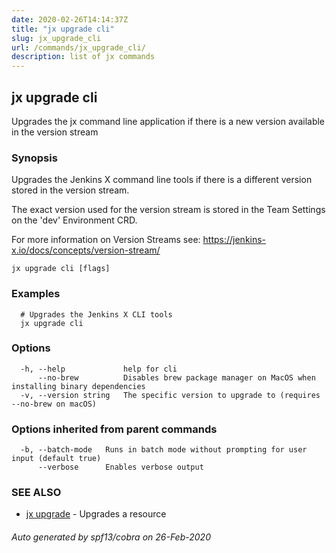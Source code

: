 ```yaml
---
date: 2020-02-26T14:14:37Z
title: "jx upgrade cli"
slug: jx_upgrade_cli
url: /commands/jx_upgrade_cli/
description: list of jx commands
---
```

## jx upgrade cli

Upgrades the jx command line application if there is a new version available in the version stream

### Synopsis

Upgrades the Jenkins X command line tools if there is a different version stored in the version stream. 

The exact version used for the version stream is stored in the Team Settings on the 'dev' Environment CRD. 

For more information on Version Streams see: https://jenkins-x.io/docs/concepts/version-stream/

```
jx upgrade cli [flags]
```

### Examples

```
  # Upgrades the Jenkins X CLI tools
  jx upgrade cli
```

### Options

```
  -h, --help             help for cli
      --no-brew          Disables brew package manager on MacOS when installing binary dependencies
  -v, --version string   The specific version to upgrade to (requires --no-brew on macOS)
```

### Options inherited from parent commands

```
  -b, --batch-mode   Runs in batch mode without prompting for user input (default true)
      --verbose      Enables verbose output
```

### SEE ALSO

* [jx upgrade](/commands/jx_upgrade/)	 - Upgrades a resource

###### Auto generated by spf13/cobra on 26-Feb-2020
